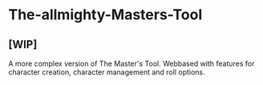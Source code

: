 # The-allmighty-Masters-Tool
## [WIP]
A more complex version of The Master's Tool. Webbased with features for character creation, character management and roll options.
